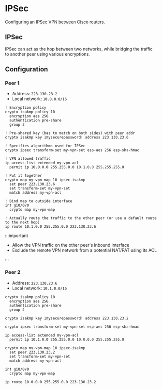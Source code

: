 # IPSec

Configuring an IPSec VPN between Cisco routers.

## IPSec

IPSec can act as the hop between two networks, while bridging the traffic to another peer using various encryptions.

## Configuration

### Peer 1

- Address: `223.130.23.2`
- Local network: `10.0.0.0/16`

```cisco-ios
! Encryption policy
crypto isakmp policy 10
  encryption aes 256
  authentication pre-share
  group 2

! Pre-shared key (has to match on both sides) with peer addr
crypto isakmp key 1mysecurepassword! address 223.130.23.6

! Specifies algorithms used for IPSec
crypto ipsec transform-set my-vpn-set esp-aes 256 esp-sha-hmac

! VPN allowed traffic
ip access-list extended my-vpn-acl
  permit ip 10.0.0.0 255.255.0.0 10.1.0.0 255.255.255.0

! Put it together
crypto map my-vpn-map 10 ipsec-isakmp
  set peer 223.130.23.6
  set transform-set my-vpn-set
  match address my-vpn-acl

! Bind map to outside interface
int gi0/0/0
  crypto map my-vpn-map

! Actually route the traffic to the other peer (or use a default route to the next hop)
ip route 10.1.0.0 255.255.0.0 223.130.23.6
```

:::important

- Allow the VPN traffic on the other peer's inbound interface
- Exclude the remote VPN network from a potential NAT/PAT using its ACL

:::

### Peer 2

- Address: `223.130.23.6`
- Local network: `10.1.0.0/16`

```cisco-ios
crypto isakmp policy 10
  encryption aes 256
  authentication pre-share
  group 2

crypto isakmp key 1mysecurepassword! address 223.130.23.2

crypto ipsec transform-set my-vpn-set esp-aes 256 esp-sha-hmac

ip access-list extended my-vpn-acl
  permit ip 10.1.0.0 255.255.0.0 10.0.0.0 255.255.255.0

crypto map my-vpn-map 10 ipsec-isakmp
  set peer 223.130.23.2
  set transform-set my-vpn-set
  match address my-vpn-acl

int gi0/0/0
  crypto map my-vpn-map

ip route 10.0.0.0 255.255.0.0 223.130.23.2
```
